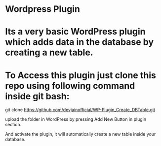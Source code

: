 # Wordpress Plugin

# Its a very basic WordPress plugin which adds data in the database by creating a new table.

# To Access this plugin just clone this repo using following command inside git bash:

git clone https://github.com/devjainofficial/WP-Plugin_Create_DBTable.git

upload the folder in WordPress by pressing Add New Button in plugin section.

And activate the plugin, it will automatically create a new table inside your database.

